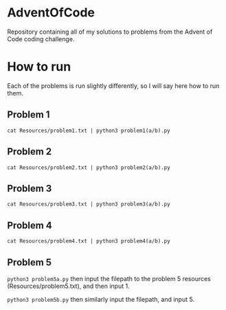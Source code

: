 # AdventOfCode
Repository containing all of my solutions to problems from the Advent of Code coding challenge.

# How to run
Each of the problems is run slightly differently, so I will say here how to run them.

## Problem 1
`cat Resources/problem1.txt | python3 problem1(a/b).py`

## Problem 2
`cat Resources/problem2.txt | python3 problem2(a/b).py`

## Problem 3
`cat Resources/problem3.txt | python3 problem3(a/b).py`

## Problem 4
`cat Resources/problem4.txt | python3 problem4(a/b).py`

## Problem 5
`python3 problem5a.py` then input the filepath to the problem 5 resources (Resources/problem5.txt), and then input 1.

`python3 problem5b.py` then similarly input the filepath, and input 5.
